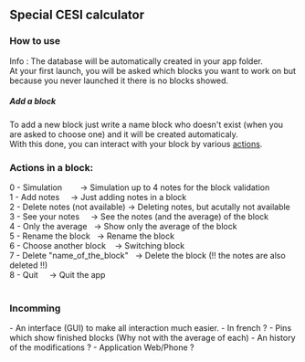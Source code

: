<h2>Special CESI calculator</h2>
<h3>How to use</h3>
Info : The database will be automatically created in your app folder.<br>
At your first launch, you will be asked which blocks you want to work on but because you never launched it there is no blocks showed.<br>
<h5>Add a block</h5>
To add a new block just write a name block who doesn't exist (when you are asked to choose one) and it will be created automaticaly.<br>
With this done, you can interact with your block by various <a href="#actions">actions</a>.<br>


<h3 class="actions">Actions in a block:</h3>
0 - Simulation&nbsp;&nbsp;&nbsp;&nbsp;&nbsp;&nbsp;&nbsp;&nbsp;-> Simulation up to 4 notes for the block validation<br>
1 - Add notes&nbsp;&nbsp;&nbsp;&nbsp; -> Just adding notes in a block<br>
2 - Delete notes (not available)&nbsp;-> Deleting notes, but acutally not available<br>
3 - See your notes &nbsp;&nbsp;&nbsp; -> See the notes (and the average) of the block<br>
4 - Only the average&nbsp;&nbsp;&nbsp;-> Show only the average of the block<br>
5 - Rename the block&nbsp;&nbsp;&nbsp;-> Rename the block<br>
6 - Choose another block &nbsp;&nbsp; -> Switching block<br>
7 - Delete "name_of_the_block" &nbsp; -> Delete the block (!! the notes are also deleted !!)<br>
8 - Quit&nbsp;&nbsp;&nbsp;&nbsp;&nbsp;-> Quit the app<br>
<br>

<h3>Incomming</h3>
- An interface (GUI) to make all interaction much easier.
- In french ?
- Pins which show finished blocks (Why not with the average of each)
- An history of the modifications ?
- Application Web/Phone ?
